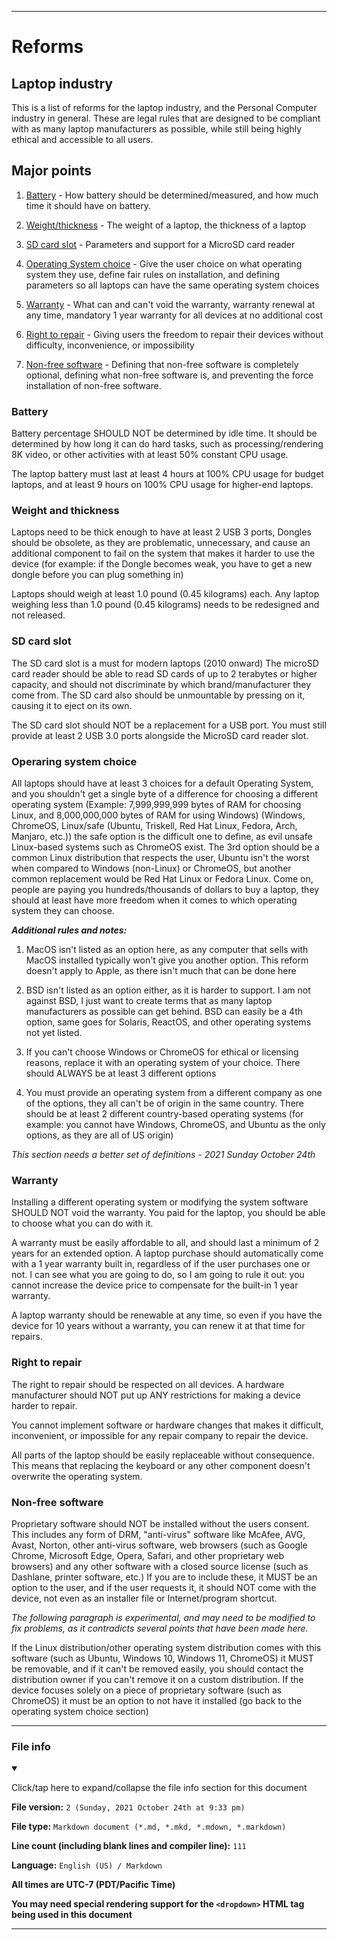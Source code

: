 
***

# Reforms

## Laptop industry

This is a list of reforms for the laptop industry, and the Personal Computer industry in general. These are legal rules that are designed to be compliant with as many laptop manufacturers as possible, while still being highly ethical and accessible to all users.

## Major points

1. [Battery](#Battery) - How battery should be determined/measured, and how much time it should have on battery.

2. [Weight/thickness](#Weight-and-thickness) - The weight of a laptop, the thickness of a laptop

3. [SD card slot](#SD-card-slot) - Parameters and support for a MicroSD card reader

4. [Operating System choice](#Operating-system-coice) - Give the user choice on what operating system they use, define fair rules on installation, and defining parameters so all laptops can have the same operating system choices

5. [Warranty](#Warranty) - What can and can't void the warranty, warranty renewal at any time, mandatory 1 year warranty for all devices at no additional cost

6. [Right to repair](#Right-to-repair) - Giving users the freedom to repair their devices without difficulty, inconvenience, or impossibility

7. [Non-free software](#Non-free-software) - Defining that non-free software is completely optional, defining what non-free software is, and preventing the force installation of non-free software.

### Battery

Battery percentage SHOULD NOT be determined by idle time. It should be determined by how long it can do hard tasks, such as processing/rendering 8K video, or other activities with at least 50% constant CPU usage.

The laptop battery must last at least 4 hours at 100% CPU usage for budget laptops, and at least 9 hours on 100% CPU usage for higher-end laptops.

### Weight and thickness

Laptops need to be thick enough to have at least 2 USB 3 ports, Dongles should be obsolete, as they are problematic, unnecessary, and cause an additional component to fail on the system that makes it harder to use the device (for example: if the Dongle becomes weak, you have to get a new dongle before you can plug something in)

Laptops should weigh at least 1.0 pound (0.45 kilograms) each. Any laptop weighing less than 1.0 pound (0.45 kilograms) needs to be redesigned and not released.

### SD card slot

The SD card slot is a must for modern laptops (2010 onward) The microSD card reader should be able to read SD cards of up to 2 terabytes or higher capacity, and should not discriminate by which brand/manufacturer they come from. The SD card also should be unmountable by pressing on it, causing it to eject on its own.

The SD card slot should NOT be a replacement for a USB port. You must still provide at least 2 USB 3.0 ports alongside the MicroSD card reader slot.

### Operaring system choice

All laptops should have at least 3 choices for a default Operating System, and you shouldn't get a single byte of a difference for choosing a different operating system (Example: 7,999,999,999 bytes of RAM for choosing Linux, and 8,000,000,000 bytes of RAM for using Windows) (Windows, ChromeOS, Linux/safe (Ubuntu, Triskell, Red Hat Linux, Fedora, Arch, Manjaro, etc.)) the safe option is the difficult one to define, as evil unsafe Linux-based systems such as ChromeOS exist. The 3rd option should be a common Linux distribution that respects the user, Ubuntu isn't the worst when compared to Windows (non-Linux) or ChromeOS, but another common replacement would be Red Hat Linux or Fedora Linux. Come on, people are paying you hundreds/thousands of dollars to buy a laptop, they should at least have more freedom when it comes to which operating system they can choose.

***Additional rules and notes:***

1. MacOS isn't listed as an option here, as any computer that sells with MacOS installed typically won't give you another option. This reform doesn't apply to Apple, as there isn't much that can be done here 

2. BSD isn't listed as an option either, as it is harder to support. I am not against BSD, I just want to create terms that as many laptop manufacturers as possible can get behind. BSD can easily be a 4th option, same goes for Solaris, ReactOS, and other operating systems not yet listed.

3. If you can't choose Windows or ChromeOS for ethical or licensing reasons, replace it with an operating system of your choice. There should ALWAYS be at least 3 different options

4. You must provide an operating system from a different company as one of the options, they all can't be of origin in the same country. There should be at least 2 different country-based operating systems (for example: you cannot have Windows, ChromeOS, and Ubuntu as the only options, as they are all of US origin)

_This section needs a better set of definitions - 2021 Sunday October 24th_

### Warranty

<!-- Draft 1
The following text is supposed to be crossed through. If it is not, please skip from line 19 to line 21

~~Installing a different operating system SHOULD NOT void the warranty. If we really have to talk about it like this: modification of the device system software can void the warranty, unless your system software is open source, you know what, screw the warranty. I am going to rewrite this~~
!-->

Installing a different operating system or modifying the system software SHOULD NOT void the warranty. You paid for the laptop, you should be able to choose what you can do with it.

A warranty must be easily affordable to all, and should last a minimum of 2 years for an extended option. A laptop purchase should automatically come with a 1 year warranty built in, regardless of if the user purchases one or not. I can see what you are going to do, so I am going to rule it out: you cannot increase the device price to compensate for the built-in 1 year warranty.

A laptop warranty should be renewable at any time, so even if you have the device for 10 years without a warranty, you can renew it at that time for repairs.

### Right to repair

The right to repair should be respected on all devices. A hardware manufacturer should NOT put up ANY restrictions for making a device harder to repair.

You cannot implement software or hardware changes that makes it difficult, inconvenient, or impossible for any repair company to repair the device.

All parts of the laptop should be easily replaceable without consequence. This means that replacing the keyboard or any other component doesn't overwrite the operating system. <!-- (yeah, thanks on that one Dell) !-->

### Non-free software

Proprietary software should NOT be installed without the users consent. This includes any form of DRM, "anti-virus" software like McAfee, AVG, Avast, Norton, other anti-virus software, web browsers (such as Google Chrome, Microsoft Edge, Opera, Safari, and other proprietary web browsers) and any other software with a closed source license (such as Dashlane, printer software, etc.) If you are to include these, it MUST be an option to the user, and if the user requests it, it should NOT come with the device, not even as an installer file or Internet/program shortcut.

_The following paragraph is experimental, and may need to be modified to fix problems, as it contradicts several points that have been made here._

If the Linux distribution/other operating system distribution comes with this software (such as Ubuntu, Windows 10, Windows 11, ChromeOS) it MUST be removable, and if it can't be removed easily, you should contact the distribution owner if you can't remove it on a custom distribution. If the device focuses solely on a piece of proprietary software (such as ChromeOS) it must be an option to not have it installed (go back to the operating system choice section)

***

### File info

<details open><summary><p>Click/tap here to expand/collapse the file info section for this document</p></summary>

**File version:** `2 (Sunday, 2021 October 24th at 9:33 pm)`

**File type:** `Markdown document (*.md, *.mkd, *.mdown, *.markdown)`

**Line count (including blank lines and compiler line):** `111`

**Language:** `English (US) / Markdown`

</details>

**All times are UTC-7 (PDT/Pacific Time)**

**You may need special rendering support for the `<dropdown>` HTML tag being used in this document**

***
